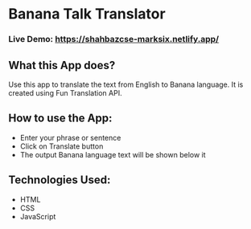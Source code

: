 # Banana Talk Translator

### Live Demo: https://shahbazcse-marksix.netlify.app/

## What this App does?
Use this app to translate the text from English to Banana language. It is created using Fun Translation API.

## How to use the App:

- Enter your phrase or sentence
- Click on Translate button
- The output Banana language text will be shown below it

## Technologies Used:

- HTML
- CSS
- JavaScript